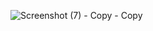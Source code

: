 ![Screenshot (7) - Copy - Copy](https://user-images.githubusercontent.com/102719539/161427816-7778d486-134f-4c4e-a8b5-cae9f1d7fb16.png)
